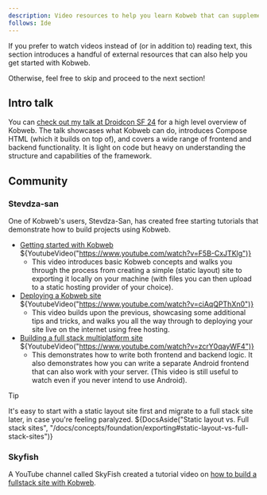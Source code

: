 ```yaml
---
description: Video resources to help you learn Kobweb that can supplement this guide (especially for visual learners).
follows: Ide
---
```


If you prefer to watch videos instead of (or in addition to) reading text, this section introduces a handful of
external resources that can also help you get started with Kobweb.

Otherwise, feel free to skip and proceed to the next section!

## Intro talk

You
can [check out my talk at Droidcon SF 24](https://www.droidcon.com/2024/07/17/kobwebcreating-websites-in-kotlin-leveraging-compose-html/)
for a high level overview of Kobweb. The talk showcases what Kobweb can do, introduces Compose HTML (which it builds
on top of), and covers a wide range of frontend and backend functionality. It is light on code but heavy on
understanding the structure and capabilities of the framework.

## Community

### Stevdza-san

One of Kobweb's users, Stevdza-San, has created free starting tutorials that demonstrate how to build projects using
Kobweb.

* [Getting started with Kobweb](https://www.youtube.com/watch?v=F5B-CxJTKlg)
  ${YoutubeVideo("https://www.youtube.com/watch?v=F5B-CxJTKlg")}
    * This video introduces basic Kobweb concepts and walks you through the process from creating a simple
      (static layout) site to exporting it locally on your machine (with files you can then upload to a static hosting
      provider of your choice).
* [Deploying a Kobweb site](https://www.youtube.com/watch?v=ciAqQPThXn0)
  ${YoutubeVideo("https://www.youtube.com/watch?v=ciAqQPThXn0")}
    * This video builds upon the previous, showcasing some additional tips and tricks, and walks you all the way through
      to deploying your site live on the internet using free hosting.
* [Building a full stack multiplatform site](https://www.youtube.com/watch?v=zcrY0qayWF4)
  ${YoutubeVideo("https://www.youtube.com/watch?v=zcrY0qayWF4")}
    * This demonstrates how to write both frontend and backend logic. It also demonstrates how you can write a separate
      Android frontend that can also work with your server. (This video is still useful to watch even if you never
      intend to use Android).

> [!TIP]
> It's easy to start with a static layout site first and migrate to a full stack site later, in case you're feeling
> paralyzed. ${DocsAside("Static layout vs. Full stack sites", "/docs/concepts/foundation/exporting#static-layout-vs-full-stack-sites")}

### Skyfish

A YouTube channel called SkyFish created a tutorial video
on [how to build a fullstack site with Kobweb](https://www.youtube.com/watch?v=VVNq6yovU_0).